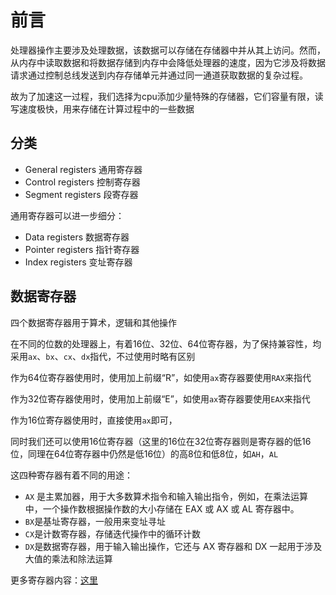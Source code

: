 
# 前言

处理器操作主要涉及处理数据，该数据可以存储在存储器中并从其上访问。然而，从内存中读取数据和将数据存储到内存中会降低处理器的速度，因为它涉及将数据请求通过控制总线发送到内存存储单元并通过同一通道获取数据的复杂过程。

故为了加速这一过程，我们选择为cpu添加少量特殊的存储器，它们容量有限，读写速度极快，用来存储在计算过程中的一些数据

## 分类

-   General registers 通用寄存器
-   Control registers 控制寄存器
-   Segment registers 段寄存器

通用寄存器可以进一步细分：

- Data registers 数据寄存器
- Pointer registers 指针寄存器
- Index registers 变址寄存器

## 数据寄存器

四个数据寄存器用于算术，逻辑和其他操作

在不同的位数的处理器上，有着16位、32位、64位寄存器，为了保持兼容性，均采用`ax`、`bx`、`cx`、`dx`指代，不过使用时略有区别

作为64位寄存器使用时，使用加上前缀“R”，如使用`ax`寄存器要使用`RAX`来指代

作为32位寄存器使用时，使用加上前缀“E”，如使用`ax`寄存器要使用`EAX`来指代

作为16位寄存器使用时，直接使用`ax`即可，

同时我们还可以使用16位寄存器（这里的16位在32位寄存器则是寄存器的低16位，同理在64位寄存器中仍然是低16位）的高8位和低8位，如`AH`，`AL`

这四种寄存器有着不同的用途：

- `AX` 是主累加器，用于大多数算术指令和输入输出指令，例如，在乘法运算中，一个操作数根据操作数的大小存储在 EAX 或 AX 或 AL 寄存器中。
- `BX`是基址寄存器，一般用来变址寻址
- `CX`是计数寄存器，存储迭代操作中的循环计数
- `DX`是数据寄存器，用于输入输出操作，它还与 AX 寄存器和 DX 一起用于涉及大值的乘法和除法运算

更多寄存器内容：[这里](https://www.tutorialspoint.com/assembly_programming/assembly_registers.htm)